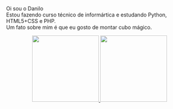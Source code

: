 Oi sou o Danilo</br>
Estou fazendo curso técnico de informártica e estudando Python, HTML5+CSS e PHP.</br>
Um fato sobre mim é que eu gosto de montar cubo mágico.
<div align="center">
  <a href="https://github.com/Danilo0000000">
  <img height="180em" src="https://github-readme-stats.vercel.app/api?username=Danilo0000000&show_icons=false&theme=dark&include_all_commits=true&count_private=true"/>
  <img height="180em" src="https://github-readme-stats.vercel.app/api/top-langs/?username=Danilo0000000&layout=compact&langs_count=7&theme=light"/>
</div>
